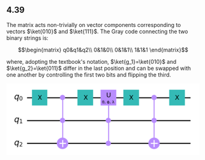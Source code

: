 ## 4.39

The matrix acts non-trivially on vector components corresponding to vectors $`\ket{010}`$ and $`\ket{111}`$. The Gray code connecting the two binary strings is:

```math
\begin{matrix}
q0&q1&q2\\
0&1&0\\
0&1&1\\
1&1&1
\end{matrix}
```
where, adopting the textbook's notation, $`\ket{g_1}=\ket{010}`$ and $`\ket{g_2}=\ket{011}`$ differ in the last position and can be swapped with one another by controlling the first two bits and flipping the third.

![Alt text](../imgs/4.39.png)
